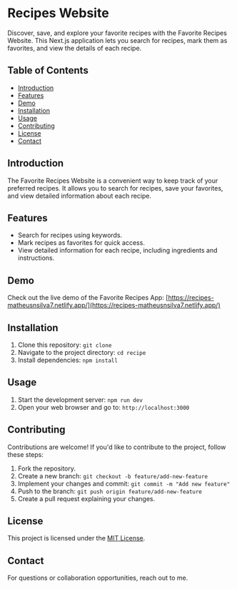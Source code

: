 # Recipes Website

Discover, save, and explore your favorite recipes with the Favorite Recipes Website. This Next.js application lets you search for recipes, mark them as favorites, and view the details of each recipe.

## Table of Contents

- [Introduction](#introduction)
- [Features](#features)
- [Demo](#demo)
- [Installation](#installation)
- [Usage](#usage)
- [Contributing](#contributing)
- [License](#license)
- [Contact](#contact)

## Introduction

The Favorite Recipes Website is a convenient way to keep track of your preferred recipes. It allows you to search for recipes, save your favorites, and view detailed information about each recipe.

## Features

- Search for recipes using keywords.
- Mark recipes as favorites for quick access.
- View detailed information for each recipe, including ingredients and instructions.

## Demo

Check out the live demo of the Favorite Recipes App: [https://recipes-matheusnsilva7.netlify.app/](https://recipes-matheusnsilva7.netlify.app/)

## Installation

1. Clone this repository: `git clone `
2. Navigate to the project directory: `cd recipe`
3. Install dependencies: `npm install`

## Usage

1. Start the development server: `npm run dev`
2. Open your web browser and go to: `http://localhost:3000`

## Contributing

Contributions are welcome! If you'd like to contribute to the project, follow these steps:

1. Fork the repository.
2. Create a new branch: `git checkout -b feature/add-new-feature`
3. Implement your changes and commit: `git commit -m "Add new feature"`
4. Push to the branch: `git push origin feature/add-new-feature`
5. Create a pull request explaining your changes.

## License

This project is licensed under the [MIT License](LICENSE).

## Contact

For questions or collaboration opportunities, reach out to me.
